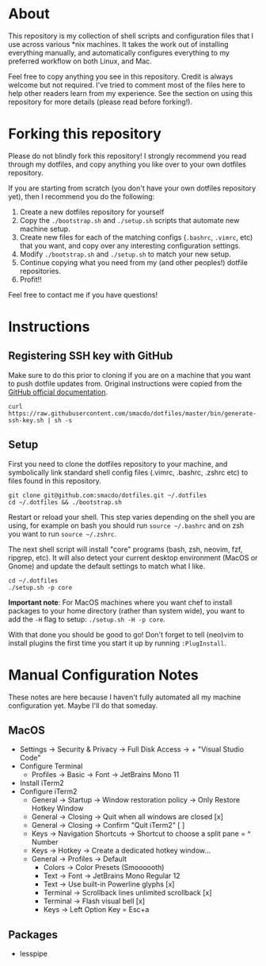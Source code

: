 # About
This repository is my collection of shell scripts and configuration files that
I use across various *nix machines. It takes the work out of installing
everything manually, and automatically configures everything to my preferred
workflow on both Linux, and Mac.

Feel free to copy anything you see in this repository. Credit is always welcome
but not required. I've tried to comment most of the files here to help other
readers learn from my experience. See the section on using this repository for
more details (please read before forking!). 

# Forking this repository
Please do not blindly fork this repository! I strongly recommend you read
through my dotfiles, and copy anything you like over to your own dotfiles
repository.

If you are starting from scratch (you don't have your own dotfiles repository
yet), then I recommend you do the following:

  1. Create a new dotfiles repository for yourself
  2. Copy the `./bootstrap.sh` and `./setup.sh` scripts that automate new machine
  setup.
  3. Create new files for each of the matching configs (`.bashrc`, `.vimrc`, 
  etc) that you want, and copy over any interesting configuration settings.
  4. Modify `./bootstrap.sh` and `./setup.sh` to match your new setup.
  5. Continue copying what you need from my (and other peoples!) dotfile
  repositories.
  5. Profit!!

Feel free to contact me if you have questions!

# Instructions
## Registering SSH key with GitHub
Make sure to do this prior to cloning if you are on a machine that you want to
push dotfile updates from. Original instructions were copied from the [GitHub
official documentation](https://docs.github.com/en/authentication/connecting-to-github-with-ssh/generating-a-new-ssh-key-and-adding-it-to-the-ssh-agent).

```
curl https://raw.githubusercontent.com/smacdo/dotfiles/master/bin/generate-ssh-key.sh | sh -s
```

## Setup
First you need to clone the dotfiles repository to your machine, and symbolically
link standard shell config files (.vimrc, .bashrc, .zshrc etc) to files found in
this repository.

```
git clone git@github.com:smacdo/dotfiles.git ~/.dotfiles
cd ~/.dotfiles && ./bootstrap.sh
```	

Restart or reload your shell. This step varies depending on the shell you are
using, for example on bash you should run `source ~/.bashrc` and on zsh you want
to run `source ~/.zshrc`.

The next shell script will install "core" programs (bash, zsh, neovim, fzf,
ripgrep, etc). It will also detect your current desktop environment (MacOS or
Gnome) and update the default settings to match what I like.

```
cd ~/.dotfiles
./setup.sh -p core
```

**Important note**: For MacOS machines where you want chef to install packages
to your home directory (rather than system wide), you want to add the `-H` flag
to setup: `./setup.sh -H -p core`.

With that done you should be good to go! Don't forget to tell (neo)vim to install
plugins the first time you start it up by running `:PlugInstall`.

# Manual Configuration Notes
These notes are here because I haven't fully automated all my machine
configuration yet. Maybe I'll do that someday.

## MacOS
* Settings -> Security & Privacy -> Full Disk Access -> + "Visual Studio Code"
* Configure Terminal
  * Profiles -> Basic -> Font -> JetBrains Mono 11
* Install iTerm2
* Configure iTerm2
  * General -> Startup -> Window restoration policy -> Only Restore Hotkey Window
  * General -> Closing -> Quit when all windows are closed [x]
  * General -> Closing -> Confirm "Quit iTerm2" [ ]
  * Keys -> Navigation Shortcuts -> Shortcut to choose a split pane = ^ Number
  * Keys -> Hotkey -> Create a dedicated hotkey window...
  * General -> Profiles -> Default
    * Colors -> Color Presets (Smoooooth)
    * Text -> Font -> JetBrains Mono Regular 12
    * Text -> Use built-in Powerline glyphs [x]
    * Terminal -> Scrollback lines unlimited scrollback [x]
    * Terminal -> Flash visual bell [x]
    * Keys -> Left Option Key = Esc+a

## Packages
* lesspipe
